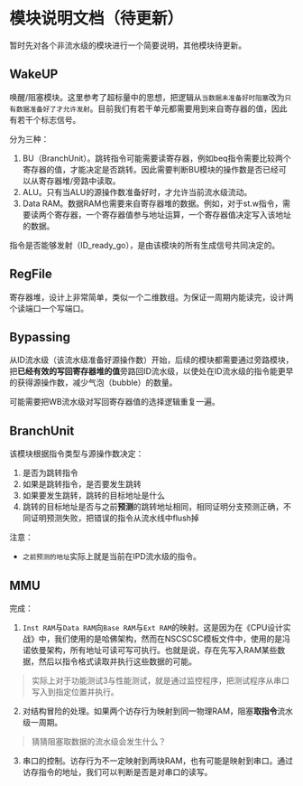 # 模块说明文档（待更新）

暂时先对各个非流水级的模块进行一个简要说明，其他模块待更新。

## WakeUP

唤醒/阻塞模块。这里参考了超标量中的思想，把逻辑从`当数据未准备好时阻塞`改为`只有数据准备好了才允许发射`。目前我们有若干单元都需要用到来自寄存器的值，因此有若干个标志信号。

分为三种：

1. BU（BranchUnit）。跳转指令可能需要读寄存器，例如beq指令需要比较两个寄存器的值，才能决定是否跳转。因此需要判断BU模块的操作数是否已经可以从寄存器堆/旁路中读取。
2. ALU。只有当ALU的源操作数准备好时，才允许当前流水级流动。
3. Data RAM。数据RAM也需要来自寄存器堆的数据。例如，对于st.w指令，需要读两个寄存器，一个寄存器值参与地址运算，一个寄存器值决定写入该地址的数据。

指令是否能够发射（ID_ready_go），是由该模块的所有生成信号共同决定的。

## RegFile

寄存器堆，设计上非常简单，类似一个二维数组。为保证一周期内能读完，设计两个读端口一个写端口。

## Bypassing

从ID流水级（该流水级准备好源操作数）开始，后续的模块都需要通过旁路模块，把**已经有效的写回寄存器堆的值**旁路回ID流水级，以使处在ID流水级的指令能更早的获得源操作数，减少气泡（bubble）的数量。

可能需要把WB流水级对写回寄存器值的选择逻辑重复一遍。

## BranchUnit

该模块根据指令类型与源操作数决定：

1. 是否为跳转指令
2. 如果是跳转指令，是否要发生跳转
3. 如果要发生跳转，跳转的目标地址是什么
4. 跳转的目标地址是否与之前**预测**的跳转地址相同，相同证明分支预测正确，不同证明预测失败，把错误的指令从流水线中flush掉

注意：

- `之前预测的地址`实际上就是当前在IPD流水级的指令。

## MMU

完成：

1. `Inst RAM`与`Data RAM`向`Base RAM`与`Ext RAM`的映射。这是因为在《CPU设计实战》中，我们使用的是哈佛架构，然而在NSCSCSC模板文件中，使用的是冯诺依曼架构，所有地址可读可写可执行。也就是说，存在先写入RAM某些数据，然后以指令格式读取并执行这些数据的可能。

> 实际上对于功能测试3与性能测试，就是通过监控程序，把测试程序从串口写入到指定位置并执行。

2. 对结构冒险的处理。如果两个访存行为映射到同一物理RAM，阻塞**取指令**流水级一周期。

> 猜猜阻塞取数据的流水级会发生什么？

3. 串口的控制。访存行为不一定映射到两块RAM，也有可能是映射到串口。通过访存指令的地址，我们可以判断是否是对串口的读写。